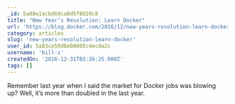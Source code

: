 ```yaml
---
_id: 5a88e1acbd6dca0d5f0d20c8
title: "New Year’s Resolution: Learn Docker"
url: 'https://blog.docker.com/2016/12/new-years-resolution-learn-docker/'
category: articles
slug: 'new-years-resolution-learn-docker'
user_id: 5a83ce59d6eb0005c4ecda2c
username: 'bill-s'
createdOn: '2016-12-31T03:26:25.000Z'
tags: []
---
```


Remember last year when I said the market for Docker jobs was blowing up? Well, it’s more than doubled in the last year. 
